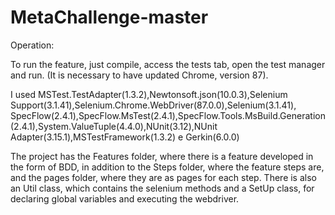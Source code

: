 # MetaChallenge-master

Operation:

To run the feature, just compile, access the tests tab, open the test manager and run. (It is necessary to have updated Chrome, version 87).

I used MSTest.TestAdapter(1.3.2),Newtonsoft.json(10.0.3),Selenium Support(3.1.41),Selenium.Chrome.WebDriver(87.0.0),Selenium(3.1.41), SpecFlow(2.4.1),SpecFlow.MsTest(2.4.1),SpecFlow.Tools.MsBuild.Generation(2.4.1),System.ValueTuple(4.4.0),NUnit(3.12),NUnit Adapter(3.15.1),MSTestFramework(1.3.2) e Gerkin(6.0.0)

The project has the Features folder, where there is a feature developed in the form of BDD, in addition to the Steps folder, where the feature steps are, and the pages folder, where they are as pages for each step. There is also an Util class, which contains the selenium methods and a SetUp class, for declaring global variables and executing the webdriver.
